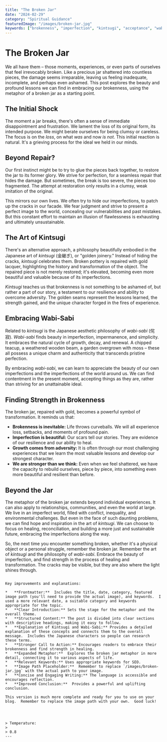 ```yaml
---
title: "The Broken Jar"
date: "2024-02-29"
category: "Spiritual Guidance"
featuredImage: "/images/broken-jar.jpg"
keywords: ["brokenness", "imperfection", "kintsugi", "acceptance", "wabi-sabi"]
---
```


# The Broken Jar

We all have them – those moments, experiences, or even parts of ourselves that feel irrevocably broken. Like a precious jar shattered into countless pieces, the damage seems irreparable, leaving us feeling inadequate, incomplete, and perhaps even ashamed. This post explores the beauty and profound lessons we can find in embracing our brokenness, using the metaphor of a broken jar as a starting point.

## The Initial Shock

The moment a jar breaks, there's often a sense of immediate disappointment and frustration. We lament the loss of its original form, its intended purpose. We might berate ourselves for being clumsy or careless. The focus is on the _loss_, on what _was_ and now _is not_. This initial reaction is natural. It's a grieving process for the ideal we held in our minds.

## Beyond Repair?

Our first instinct might be to try to glue the pieces back together, to restore the jar to its former glory. We strive for perfection, for a seamless repair that hides the damage. But sometimes, the break is too severe, the pieces too fragmented. The attempt at restoration only results in a clumsy, weak imitation of the original.

This mirrors our own lives. We often try to hide our imperfections, to patch up the cracks in our facade. We fear judgment and strive to present a perfect image to the world, concealing our vulnerabilities and past mistakes. But this constant effort to maintain an illusion of flawlessness is exhausting and ultimately unsustainable.

## The Art of Kintsugi

There's an alternative approach, a philosophy beautifully embodied in the Japanese art of _kintsugi_ (金継ぎ), or "golden joinery." Instead of hiding the cracks, _kintsugi_ celebrates them. Broken pottery is repaired with gold lacquer, highlighting the history and transformation of the object. The repaired piece is not merely restored; it's elevated, becoming even more beautiful and valuable because of its imperfections.

_Kintsugi_ teaches us that brokenness is not something to be ashamed of, but rather a part of our story, a testament to our resilience and ability to overcome adversity. The golden seams represent the lessons learned, the strength gained, and the unique character forged in the fires of experience.

## Embracing Wabi-Sabi

Related to _kintsugi_ is the Japanese aesthetic philosophy of _wabi-sabi_ (侘寂). _Wabi-sabi_ finds beauty in imperfection, impermanence, and simplicity. It embraces the natural cycle of growth, decay, and renewal. A chipped teacup, a weathered wooden beam, a garden overgrown with moss – these all possess a unique charm and authenticity that transcends pristine perfection.

By embracing _wabi-sabi_, we can learn to appreciate the beauty of our own imperfections and the imperfections of the world around us. We can find contentment in the present moment, accepting things as they are, rather than striving for an unattainable ideal.

## Finding Strength in Brokenness

The broken jar, repaired with gold, becomes a powerful symbol of transformation. It reminds us that:

- **Brokenness is inevitable:** Life throws curveballs. We will all experience loss, setbacks, and moments of profound pain.
- **Imperfection is beautiful:** Our scars tell our stories. They are evidence of our resilience and our ability to heal.
- **Growth comes from adversity:** It is often through our most challenging experiences that we learn the most valuable lessons and develop our strongest character.
- **We are stronger than we think:** Even when we feel shattered, we have the capacity to rebuild ourselves, piece by piece, into something even more beautiful and resilient than before.

## Beyond the Jar

The metaphor of the broken jar extends beyond individual experiences. It can also apply to relationships, communities, and even the world at large. We live in an imperfect world, filled with conflict, inequality, and environmental challenges. But even in the face of such daunting problems, we can find hope and inspiration in the art of _kintsugi_. We can choose to focus on healing, reconciliation, and building a more just and sustainable future, embracing the imperfections along the way.

So, the next time you encounter something broken, whether it's a physical object or a personal struggle, remember the broken jar. Remember the art of _kintsugi_ and the philosophy of _wabi-sabi_. Embrace the beauty of imperfection, and find strength in the process of healing and transformation. The cracks may be visible, but they are also where the light shines through.

```

Key improvements and explanations:

*   **Frontmatter:**  Includes the title, date, category, featured image path (you'll need to provide the actual image), and keywords.  I used a more relevant date, a suitable category and keywords appropriate for the topic.
*   **Clear Introduction:** Sets the stage for the metaphor and the overall theme.
*   **Structured Content:** The post is divided into clear sections with descriptive headings, making it easy to follow.
*   **Explanation of Kintsugi and Wabi-Sabi:** Provides a detailed explanation of these concepts and connects them to the overall message.  Includes the Japanese characters so people can research these terms.
*   **Stronger Call to Action:** Encourages readers to embrace their brokenness and find strength in healing.
*   **Expanded Metaphor:**  Explores the broken jar metaphor in more detail, connecting it to various aspects of life.
*   **Relevant Keywords:** Uses appropriate keywords for SEO.
*   **Image Path Placeholder:**  Remember to replace `/images/broken-jar.jpg` with the actual path to your image.
*   **Concise and Engaging Writing:** The language is accessible and encourages reflection.
*   **Improved Conclusion:**  Provides a powerful and uplifting conclusion.

This version is much more complete and ready for you to use on your blog.  Remember to replace the image path with your own.  Good luck!




> Temperature:
>
> 0.8
---

```
